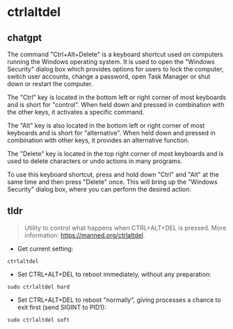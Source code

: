 # ctrlaltdel 
## chatgpt 
The command "Ctrl+Alt+Delete" is a keyboard shortcut used on computers running the Windows operating system. It is used to open the "Windows Security" dialog box which provides options for users to lock the computer, switch user accounts, change a password, open Task Manager or shut down or restart the computer.

The "Ctrl" key is located in the bottom left or right corner of most keyboards and is short for "control". When held down and pressed in combination with the other keys, it activates a specific command.

The "Alt" key is also located in the bottom left or right corner of most keyboards and is short for "alternative". When held down and pressed in combination with other keys, it provides an alternative function.

The "Delete" key is located in the top right corner of most keyboards and is used to delete characters or undo actions in many programs.

To use this keyboard shortcut, press and hold down "Ctrl" and "Alt" at the same time and then press "Delete" once. This will bring up the "Windows Security" dialog box, where you can perform the desired action. 

## tldr 
 
> Utility to control what happens when CTRL+ALT+DEL is pressed.
> More information: <https://manned.org/ctrlaltdel>.

- Get current setting:

`ctrlaltdel`

- Set CTRL+ALT+DEL to reboot immediately, without any preparation:

`sudo ctrlaltdel hard`

- Set CTRL+ALT+DEL to reboot "normally", giving processes a chance to exit first (send SIGINT to PID1):

`sudo ctrlaltdel soft`
